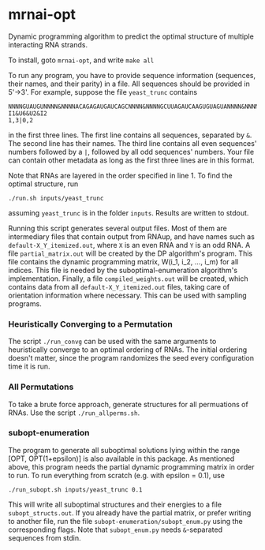 # mrnai-opt
Dynamic programming algorithm to predict the optimal structure of multiple interacting RNA strands.

To install, goto ```mrnai-opt```, and write ```make all```

To run any program, you have to provide sequence information (sequences, their names, and their parity) in a file. All sequences should be provided in 5'->3'. For example, suppose the file ```yeast_trunc``` contains
```
NNNNGUAUGUNNNN&NNNNACAGAGAUGAUCAGCNNNN&NNNNGCUUAGAUCAAGUGUAGUANNNN&NNNNUACUAACACCNNNN
I1&U6&U2&I2
1,3|0,2
```
in the first three lines. The first line contains all sequences, separated by ```&```. The second line has their names. The third line contains all even sequences' numbers followed by a `|`, followed by all odd sequences' numbers.
Your file can contain other metadata as long as the first three lines are in this format. 

Note that RNAs are layered in the order specified in line 1. To find the optimal structure, run
```
./run.sh inputs/yeast_trunc
```
assuming `yeast_trunc` is in the folder `inputs`. Results are written to stdout.

Running this script generates several output files. Most of them are intermediary files that contain output from RNAup, and have names such as `default-X_Y_itemized.out`, where `X` is an even RNA and `Y` is an odd RNA. A file `partial_matrix.out` will be created by the DP algorithm's program. This file contains the dynamic programming matrix, W(i_1, i_2, ..., i_m) for all indices. This file is needed by the suboptimal-enumeration algorithm's implementation. Finally, a file `compiled_weights.out` will be created, which contains data from all `default-X_Y_itemized.out` files, taking care of orientation information where necessary. This can be used with sampling programs.

### Heuristically Converging to a Permutation
The script `./run_convg` can be used with the same arguments to heuristically converge to an optimal ordering of RNAs. The initial ordering doesn't matter, since the program randomizes the seed every configuration time it is run.

### All Permutations
To take a brute force approach, generate structures for all permuations of RNAs. Use the script `./run_allperms.sh`.

### subopt-enumeration
The program to generate all suboptimal solutions lying within the range [OPT, OPT(1+epsilon)] is also available in this package. As mentioned above, this program needs the partial dynamic programming matrix in order to run. To run everything from scratch (e.g. with epsilon = 0.1), use
```
./run_subopt.sh inputs/yeast_trunc 0.1
```
This will write all suboptimal structures and their energies to a file `subopt_structs.out`. If you already have the partial matrix, or prefer writing to another file, run the file `subopt-enumeration/subopt_enum.py` using the corresponding flags. Note that `subopt_enum.py` needs `&`-separated sequences from stdin.
